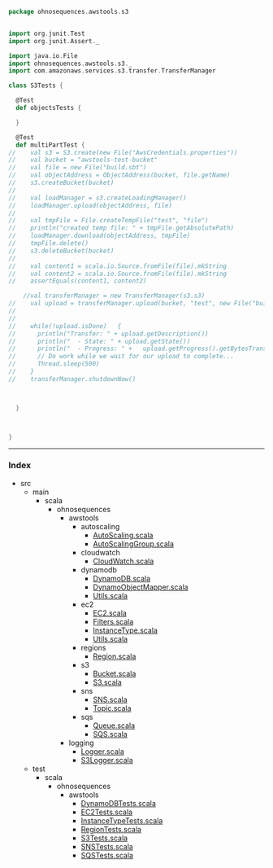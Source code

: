 
```scala
package ohnosequences.awstools.s3


import org.junit.Test
import org.junit.Assert._

import java.io.File
import ohnosequences.awstools.s3._
import com.amazonaws.services.s3.transfer.TransferManager

class S3Tests {

  @Test
  def objectsTests {

  }

  @Test
  def multiPartTest {
//    val s3 = S3.create(new File("AwsCredentials.properties"))
//    val bucket = "awstools-test-bucket"
//    val file = new File("build.sbt")
//    val objectAddress = ObjectAddress(bucket, file.getName)
//    s3.createBucket(bucket)
//
//    val loadManager = s3.createLoadingManager()
//    loadManager.upload(objectAddress, file)
//
//    val tmpFile = File.createTempFile("test", "file")
//    println("created temp file: " + tmpFile.getAbsolutePath)
//    loadManager.download(objectAddress, tmpFile)
//    tmpFile.delete()
//    s3.deleteBucket(bucket)
//
//    val content1 = scala.io.Source.fromFile(file).mkString
//    val content2 = scala.io.Source.fromFile(file).mkString
//    assertEquals(content1, content2)

    //val transferManager = new TransferManager(s3.s3)
//    val upload = transferManager.upload(bucket, "test", new File("build.sbt"))
//
//
//    while(!upload.isDone)   {
//      println("Transfer: " + upload.getDescription())
//      println("  - State: " + upload.getState())
//      println("  - Progress: " +   upload.getProgress().getBytesTransfered())
//      // Do work while we wait for our upload to complete...
//      Thread.sleep(500)
//    }
//    transferManager.shutdownNow()



  }



}


```


------

### Index

+ src
  + main
    + scala
      + ohnosequences
        + awstools
          + autoscaling
            + [AutoScaling.scala][main/scala/ohnosequences/awstools/autoscaling/AutoScaling.scala]
            + [AutoScalingGroup.scala][main/scala/ohnosequences/awstools/autoscaling/AutoScalingGroup.scala]
          + cloudwatch
            + [CloudWatch.scala][main/scala/ohnosequences/awstools/cloudwatch/CloudWatch.scala]
          + dynamodb
            + [DynamoDB.scala][main/scala/ohnosequences/awstools/dynamodb/DynamoDB.scala]
            + [DynamoObjectMapper.scala][main/scala/ohnosequences/awstools/dynamodb/DynamoObjectMapper.scala]
            + [Utils.scala][main/scala/ohnosequences/awstools/dynamodb/Utils.scala]
          + ec2
            + [EC2.scala][main/scala/ohnosequences/awstools/ec2/EC2.scala]
            + [Filters.scala][main/scala/ohnosequences/awstools/ec2/Filters.scala]
            + [InstanceType.scala][main/scala/ohnosequences/awstools/ec2/InstanceType.scala]
            + [Utils.scala][main/scala/ohnosequences/awstools/ec2/Utils.scala]
          + regions
            + [Region.scala][main/scala/ohnosequences/awstools/regions/Region.scala]
          + s3
            + [Bucket.scala][main/scala/ohnosequences/awstools/s3/Bucket.scala]
            + [S3.scala][main/scala/ohnosequences/awstools/s3/S3.scala]
          + sns
            + [SNS.scala][main/scala/ohnosequences/awstools/sns/SNS.scala]
            + [Topic.scala][main/scala/ohnosequences/awstools/sns/Topic.scala]
          + sqs
            + [Queue.scala][main/scala/ohnosequences/awstools/sqs/Queue.scala]
            + [SQS.scala][main/scala/ohnosequences/awstools/sqs/SQS.scala]
        + logging
          + [Logger.scala][main/scala/ohnosequences/logging/Logger.scala]
          + [S3Logger.scala][main/scala/ohnosequences/logging/S3Logger.scala]
  + test
    + scala
      + ohnosequences
        + awstools
          + [DynamoDBTests.scala][test/scala/ohnosequences/awstools/DynamoDBTests.scala]
          + [EC2Tests.scala][test/scala/ohnosequences/awstools/EC2Tests.scala]
          + [InstanceTypeTests.scala][test/scala/ohnosequences/awstools/InstanceTypeTests.scala]
          + [RegionTests.scala][test/scala/ohnosequences/awstools/RegionTests.scala]
          + [S3Tests.scala][test/scala/ohnosequences/awstools/S3Tests.scala]
          + [SNSTests.scala][test/scala/ohnosequences/awstools/SNSTests.scala]
          + [SQSTests.scala][test/scala/ohnosequences/awstools/SQSTests.scala]

[main/scala/ohnosequences/awstools/autoscaling/AutoScaling.scala]: ../../../../main/scala/ohnosequences/awstools/autoscaling/AutoScaling.scala.md
[main/scala/ohnosequences/awstools/autoscaling/AutoScalingGroup.scala]: ../../../../main/scala/ohnosequences/awstools/autoscaling/AutoScalingGroup.scala.md
[main/scala/ohnosequences/awstools/cloudwatch/CloudWatch.scala]: ../../../../main/scala/ohnosequences/awstools/cloudwatch/CloudWatch.scala.md
[main/scala/ohnosequences/awstools/dynamodb/DynamoDB.scala]: ../../../../main/scala/ohnosequences/awstools/dynamodb/DynamoDB.scala.md
[main/scala/ohnosequences/awstools/dynamodb/DynamoObjectMapper.scala]: ../../../../main/scala/ohnosequences/awstools/dynamodb/DynamoObjectMapper.scala.md
[main/scala/ohnosequences/awstools/dynamodb/Utils.scala]: ../../../../main/scala/ohnosequences/awstools/dynamodb/Utils.scala.md
[main/scala/ohnosequences/awstools/ec2/EC2.scala]: ../../../../main/scala/ohnosequences/awstools/ec2/EC2.scala.md
[main/scala/ohnosequences/awstools/ec2/Filters.scala]: ../../../../main/scala/ohnosequences/awstools/ec2/Filters.scala.md
[main/scala/ohnosequences/awstools/ec2/InstanceType.scala]: ../../../../main/scala/ohnosequences/awstools/ec2/InstanceType.scala.md
[main/scala/ohnosequences/awstools/ec2/Utils.scala]: ../../../../main/scala/ohnosequences/awstools/ec2/Utils.scala.md
[main/scala/ohnosequences/awstools/regions/Region.scala]: ../../../../main/scala/ohnosequences/awstools/regions/Region.scala.md
[main/scala/ohnosequences/awstools/s3/Bucket.scala]: ../../../../main/scala/ohnosequences/awstools/s3/Bucket.scala.md
[main/scala/ohnosequences/awstools/s3/S3.scala]: ../../../../main/scala/ohnosequences/awstools/s3/S3.scala.md
[main/scala/ohnosequences/awstools/sns/SNS.scala]: ../../../../main/scala/ohnosequences/awstools/sns/SNS.scala.md
[main/scala/ohnosequences/awstools/sns/Topic.scala]: ../../../../main/scala/ohnosequences/awstools/sns/Topic.scala.md
[main/scala/ohnosequences/awstools/sqs/Queue.scala]: ../../../../main/scala/ohnosequences/awstools/sqs/Queue.scala.md
[main/scala/ohnosequences/awstools/sqs/SQS.scala]: ../../../../main/scala/ohnosequences/awstools/sqs/SQS.scala.md
[main/scala/ohnosequences/logging/Logger.scala]: ../../../../main/scala/ohnosequences/logging/Logger.scala.md
[main/scala/ohnosequences/logging/S3Logger.scala]: ../../../../main/scala/ohnosequences/logging/S3Logger.scala.md
[test/scala/ohnosequences/awstools/DynamoDBTests.scala]: DynamoDBTests.scala.md
[test/scala/ohnosequences/awstools/EC2Tests.scala]: EC2Tests.scala.md
[test/scala/ohnosequences/awstools/InstanceTypeTests.scala]: InstanceTypeTests.scala.md
[test/scala/ohnosequences/awstools/RegionTests.scala]: RegionTests.scala.md
[test/scala/ohnosequences/awstools/S3Tests.scala]: S3Tests.scala.md
[test/scala/ohnosequences/awstools/SNSTests.scala]: SNSTests.scala.md
[test/scala/ohnosequences/awstools/SQSTests.scala]: SQSTests.scala.md
